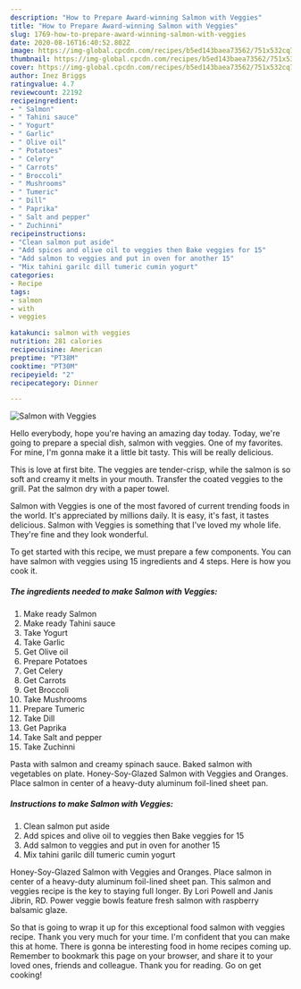 ```yaml
---
description: "How to Prepare Award-winning Salmon with Veggies"
title: "How to Prepare Award-winning Salmon with Veggies"
slug: 1769-how-to-prepare-award-winning-salmon-with-veggies
date: 2020-08-16T16:40:52.802Z
image: https://img-global.cpcdn.com/recipes/b5ed143baea73562/751x532cq70/salmon-with-veggies-recipe-main-photo.jpg
thumbnail: https://img-global.cpcdn.com/recipes/b5ed143baea73562/751x532cq70/salmon-with-veggies-recipe-main-photo.jpg
cover: https://img-global.cpcdn.com/recipes/b5ed143baea73562/751x532cq70/salmon-with-veggies-recipe-main-photo.jpg
author: Inez Briggs
ratingvalue: 4.7
reviewcount: 22192
recipeingredient:
- " Salmon"
- " Tahini sauce"
- " Yogurt"
- " Garlic"
- " Olive oil"
- " Potatoes"
- " Celery"
- " Carrots"
- " Broccoli"
- " Mushrooms"
- " Tumeric"
- " Dill"
- " Paprika"
- " Salt and pepper"
- " Zuchinni"
recipeinstructions:
- "Clean salmon put aside"
- "Add spices and olive oil to veggies then Bake veggies for 15"
- "Add salmon to veggies and put in oven for another 15"
- "Mix tahini garilc dill tumeric cumin yogurt"
categories:
- Recipe
tags:
- salmon
- with
- veggies

katakunci: salmon with veggies 
nutrition: 281 calories
recipecuisine: American
preptime: "PT38M"
cooktime: "PT30M"
recipeyield: "2"
recipecategory: Dinner

---
```



![Salmon with Veggies](https://img-global.cpcdn.com/recipes/b5ed143baea73562/751x532cq70/salmon-with-veggies-recipe-main-photo.jpg)

Hello everybody, hope you're having an amazing day today. Today, we're going to prepare a special dish, salmon with veggies. One of my favorites. For mine, I'm gonna make it a little bit tasty. This will be really delicious.

This is love at first bite. The veggies are tender-crisp, while the salmon is so soft and creamy it melts in your mouth. Transfer the coated veggies to the grill. Pat the salmon dry with a paper towel.

Salmon with Veggies is one of the most favored of current trending foods in the world. It's appreciated by millions daily. It is easy, it's fast, it tastes delicious. Salmon with Veggies is something that I've loved my whole life. They're fine and they look wonderful.


To get started with this recipe, we must prepare a few components. You can have salmon with veggies using 15 ingredients and 4 steps. Here is how you cook it.

<!--inarticleads1-->

##### The ingredients needed to make Salmon with Veggies:

1. Make ready  Salmon
1. Make ready  Tahini sauce
1. Take  Yogurt
1. Take  Garlic
1. Get  Olive oil
1. Prepare  Potatoes
1. Get  Celery
1. Get  Carrots
1. Get  Broccoli
1. Take  Mushrooms
1. Prepare  Tumeric
1. Take  Dill
1. Get  Paprika
1. Take  Salt and pepper
1. Take  Zuchinni


Pasta with salmon and creamy spinach sauce. Baked salmon with vegetables on plate. Honey-Soy-Glazed Salmon with Veggies and Oranges. Place salmon in center of a heavy-duty aluminum foil-lined sheet pan. 

<!--inarticleads2-->

##### Instructions to make Salmon with Veggies:

1. Clean salmon put aside
1. Add spices and olive oil to veggies then Bake veggies for 15
1. Add salmon to veggies and put in oven for another 15
1. Mix tahini garilc dill tumeric cumin yogurt


Honey-Soy-Glazed Salmon with Veggies and Oranges. Place salmon in center of a heavy-duty aluminum foil-lined sheet pan. This salmon and veggies recipe is the key to staying full longer. By Lori Powell and Janis Jibrin, RD. Power veggie bowls feature fresh salmon with raspberry balsamic glaze. 

So that is going to wrap it up for this exceptional food salmon with veggies recipe. Thank you very much for your time. I'm confident that you can make this at home. There is gonna be interesting food in home recipes coming up. Remember to bookmark this page on your browser, and share it to your loved ones, friends and colleague. Thank you for reading. Go on get cooking!
